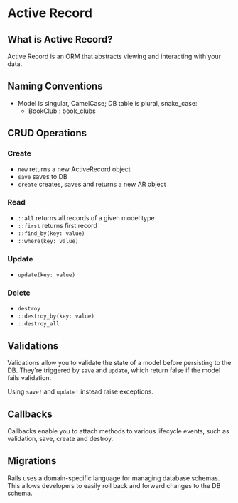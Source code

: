 # Active Record

## What is Active Record?
Active Record is an ORM that abstracts viewing and interacting with your data.

## Naming Conventions

  - Model is singular, CamelCase; DB table is plural, snake_case:
    - BookClub : book_clubs

## CRUD Operations

### Create

  - `new` returns a new ActiveRecord object
  - `save` saves to DB
  - `create` creates, saves and returns a new AR object 

### Read
  - `::all` returns all records of a given model type
  - `::first` returns first record
  - `::find_by(key: value)` 
  - `::where(key: value)` 

### Update
  - `update(key: value)`

### Delete
  - `destroy`
  - `::destroy_by(key: value)`
  - `::destroy_all`

## Validations

Validations allow you to validate the state of a model before persisting to the DB. They're triggered by `save` and `update`, which return false if the model fails validation.

Using `save!` and `update!` instead raise exceptions.

## Callbacks

Callbacks enable you to attach methods to various lifecycle events, such as validation, save, create and destroy.

## Migrations

Rails uses a domain-specific language for managing database schemas. This allows developers to easily roll back and forward changes to the DB schema. 